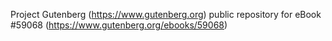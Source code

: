 Project Gutenberg (https://www.gutenberg.org) public repository for
eBook #59068 (https://www.gutenberg.org/ebooks/59068)
